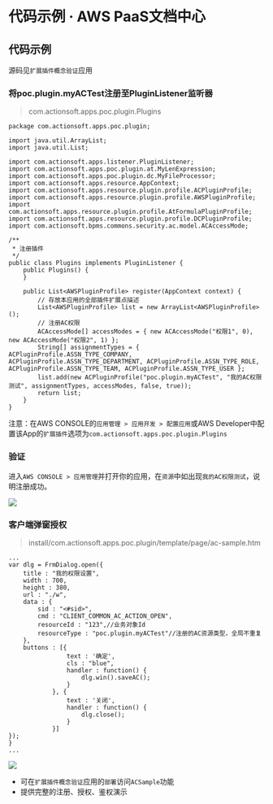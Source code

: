 # 代码示例 · AWS PaaS文档中心

## 代码示例

源码见`扩展插件概念验证`应用

### 将poc.plugin.myACTest注册至PluginListener监听器

> com.actionsoft.apps.poc.plugin.Plugins
    
    
    package com.actionsoft.apps.poc.plugin;
    
    import java.util.ArrayList;
    import java.util.List;
    
    import com.actionsoft.apps.listener.PluginListener;
    import com.actionsoft.apps.poc.plugin.at.MyLenExpression;
    import com.actionsoft.apps.poc.plugin.dc.MyFileProcessor;
    import com.actionsoft.apps.resource.AppContext;
    import com.actionsoft.apps.resource.plugin.profile.ACPluginProfile;
    import com.actionsoft.apps.resource.plugin.profile.AWSPluginProfile;
    import com.actionsoft.apps.resource.plugin.profile.AtFormulaPluginProfile;
    import com.actionsoft.apps.resource.plugin.profile.DCPluginProfile;
    import com.actionsoft.bpms.commons.security.ac.model.ACAccessMode;
    
    /**
     * 注册插件
     */
    public class Plugins implements PluginListener {
        public Plugins() {
        }
    
        public List<AWSPluginProfile> register(AppContext context) {
            // 存放本应用的全部插件扩展点描述
            List<AWSPluginProfile> list = new ArrayList<AWSPluginProfile>();
            // 注册AC权限
            ACAccessMode[] accessModes = { new ACAccessMode("权限1", 0), new ACAccessMode("权限2", 1) };
            String[] assignmentTypes = { ACPluginProfile.ASSN_TYPE_COMPANY, ACPluginProfile.ASSN_TYPE_DEPARTMENT, ACPluginProfile.ASSN_TYPE_ROLE, ACPluginProfile.ASSN_TYPE_TEAM, ACPluginProfile.ASSN_TYPE_USER };
            list.add(new ACPluginProfile("poc.plugin.myACTest", "我的AC权限测试", assignmentTypes, accessModes, false, true));
            return list;
        }
    }
    

注意：在AWS CONSOLE的`应用管理 > 应用开发 > 配置应用`或AWS Developer中配置该App的`扩展插件`选项为`com.actionsoft.apps.poc.plugin.Plugins`

### 验证

进入`AWS CONSOLE > 应用管理`并打开你的应用，在`资源`中如出现`我的AC权限测试`，说明注册成功。

[![](https://docs.awspaas.com/reference-guide/aws-paas-plugin-development-reference-guide/plugins/ac-3.png)](<ac-3.png>)

### 客户端弹窗授权

> install/com.actionsoft.apps.poc.plugin/template/page/ac-sample.htm
    
    
    ...
    var dlg = FrmDialog.open({
        title : "我的权限设置",
        width : 700,
        height : 380,
        url : "./w",
        data : {
            sid : "<#sid>",
            cmd : "CLIENT_COMMON_AC_ACTION_OPEN",
            resourceId : "123",//业务对象Id
            resourceType : "poc.plugin.myACTest"//注册的AC资源类型，全局不重复
        },
        buttons : [{
                    text : '确定',
                    cls : "blue",
                    handler : function() {
                        dlg.win().saveAC();
                    }
                }, {
                    text : '关闭',
                    handler : function() {
                        dlg.close();
                    }
                }]
    });
    }
    ...
    

[![](https://docs.awspaas.com/reference-guide/aws-paas-plugin-development-reference-guide/plugins/ac-4.png)](<ac-4.png>)

  * 可在`扩展插件概念验证`应用的`部署`访问`ACSample`功能
  * 提供完整的注册、授权、鉴权演示